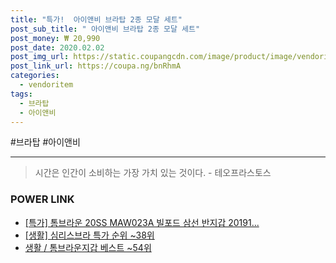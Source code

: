 ```yaml
--- 
title: "특가!  아이앤비 브라탑 2종 모달 세트" 
post_sub_title: " 아이앤비 브라탑 2종 모달 세트" 
post_money: ₩ 20,990 
post_date: 2020.02.02 
post_img_url: https://static.coupangcdn.com/image/product/image/vendoritem/2019/07/12/4522435076/5ce3d84b-45ac-4cfa-9eaa-b9a43ea41051.jpg 
post_link_url: https://coupa.ng/bnRhmA 
categories: 
  - vendoritem 
tags: 
  - 브라탑 
  - 아이앤비 
--- 
```

  #브라탑 #아이앤비 
<hr> 

> 시간은 인간이 소비하는 가장 가치 있는 것이다. - 테오프라스토스 


### POWER LINK

* <a href="https://blog.naver.com/an0733/221786009174" target="_blank">[특가] 톰브라운 20SS MAW023A 빌포드 삼선 반지갑 20191...</a>
* <a href="https://blog.naver.com/sakai111/221788349532" target="_blank"> [생활] 심리스브라 특가 순위 ~38위</a>
* <a href="https://blog.naver.com/santokki14/221785683337" target="_blank">생활 / 톰브라운지갑 베스트 ~54위</a>
